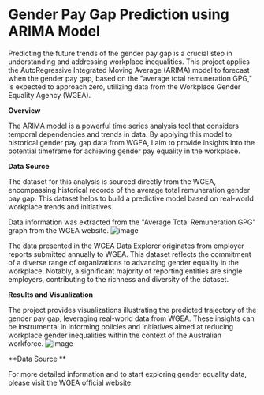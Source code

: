 # Gender Pay Gap Prediction using ARIMA Model

Predicting the future trends of the gender pay gap is a crucial step in understanding and addressing workplace inequalities. This project applies the AutoRegressive Integrated Moving Average (ARIMA) model to forecast when the gender pay gap, based on the "average total remuneration GPG," is expected to approach zero, utilizing data from the Workplace Gender Equality Agency (WGEA).

**Overview**

The ARIMA model is a powerful time series analysis tool that considers temporal dependencies and trends in data. By applying this model to historical gender pay gap data from WGEA, I aim to provide insights into the potential timeframe for achieving gender pay equality in the workplace.

**Data Source**

The dataset for this analysis is sourced directly from the WGEA, encompassing historical records of the average total remuneration gender pay gap. This dataset helps to build a predictive model based on real-world workplace trends and initiatives.

Data information was extracted from the "Average Total Remuneration GPG" graph from the WGEA website. 
![image](https://github.com/eloisjr/The-Gender-Pay-Gap/assets/81710422/cf167618-7b19-4cc2-a3b3-39dedd656a7c)

The data presented in the WGEA Data Explorer originates from employer reports submitted annually to WGEA. This dataset reflects the commitment of a diverse range of organizations to advancing gender equality in the workplace. Notably, a significant majority of reporting entities are single employers, contributing to the richness and diversity of the dataset.

**Results and Visualization**

The project provides visualizations illustrating the predicted trajectory of the gender pay gap, leveraging real-world data from WGEA. These insights can be instrumental in informing policies and initiatives aimed at reducing workplace gender inequalities within the context of the Australian workforce.
![image](https://github.com/eloisjr/The-Gender-Pay-Gap/assets/81710422/ddf1c1d0-79e9-4b37-9ae9-b936b4232c26)


**Data Source **

For more detailed information and to start exploring gender equality data, please visit the WGEA official website.




